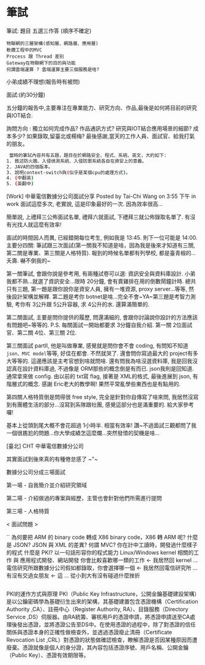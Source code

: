 # 筆試


筆試:
題目 五選三作答 (順序不確定)

```
物聯網的三層架構(感知層、網路層、應用層)
軟體工程中的MVC
Process 跟 Thread 差別
Gateway在物聯網下的目的與功能
何謂雲端運算 ? 雲端運算主要三個服務是啥?
```

小弟成績不理想(報告時有被問)
 
面試:(約30分鐘)
 
五分鐘的報告中,主要專注在專業能力、研究方向、作品,最後是如何將目前的研究與IOT結合.
 
詢問方向 :
獨立如何完成作品?
作品通訊方式?
研究與IOT結合應用場景的細節?
成本多少?
如果錄取,留臺北或楊梅?
最後感謝,當天的工作人員、面試官、給我打氣的朋友。
 
 
```sh
 當時的筆試內容共有五題，題目在於網路安全、程式、系統、英文，大約如下:
1. 敘述防火牆、入侵偵測系統、入侵防禦系統各自在資安上的意義。
2. JAVA的四個版本。
3. 說明context-switch與(似乎是某個cpu的處理方式)。
4. (中翻英)
5. (英翻中)
 ```
 

[Work] 中華電信數據分公司面試分享
Posted by Tai-Chi Wang on 3:55 下午 in work
面試這麼多次, 老實說, 這是印象最好的一次. 因為效率很高...

簡單說, 上禮拜三公佈面試名單, 禮拜六就面試, 下禮拜三就公佈錄取名單了. 有沒有光找人就這麼有效率!

面試的時間因人而異, 已經錯開每位考生, 例如我是 13:45. 則下一位可能是 14:00.
主要分四關: 筆試跟三次面試(第一關我不知道是啥，因為我是後來才知道有三關, 第二關是專業、第三關是人格特質). 報到的時候名單都有列學校, 都是臺青椒的...夭壽. 嚇不倒我的~

第一關筆試, 會跟你說是參考用, 有兩種試卷可以選: 資訊安全與資料庫設計. 小弟我都不熟...就選了資訊安全...限時 20分鐘, 會有賣雞排在用的倒數鬧鐘計時. 總共只有三題, 第一題是跟你說你是資安人員, 擁有一堆資源, proxy server...等等, 然後設計架構並解釋. 第二題是考你 botnet是啥...完全不會~YA~第三題是考智力測驗, 考你有 3公升跟 5公升容器, 求 4公升的水. 還算滿簡單的.

第二關面試, 主要是問你提供的履歷, 問還滿細的, 會跟你討論說你設計的方法應該有問題吧~等等的. P.S. 每關面試一開始都要求 3分鐘自我介紹. 第一關 2位面試官、第二關 4位、第三關 2位.

第三關面試 partII, 他是叫做專業, 感覺就是問你會不會 coding, 有問知不知道 `json、MVC model`等等, 好佳在都會. 不然就哭了. 還會問你寫過最大的 project有多大等等的. 這邊應該是主考官想到啥就問啥. 還有問我為啥沒選資料庫, 我是回我沒認真在設計資料庫過, 不過像是 ORM那些的概念倒是有而已. json我則是回知道. 通常拿來做 config. 由以前的 txt寫 flag, 接著是 XML的格式, 最後進展到 json, 有階層式的概念. 感謝 Eric老大的教學啊! 果然平常亂學些東西也是有點用的.

第四關人格特質倒是問得很 free style, 完全是針對你自傳寫了啥來問, 我居然沒寫到有團體生活的部分...沒寫到系隊跟社團, 感覺這部分也是滿重要的. 給大家參考囉!

基本上從頭到尾大概不會花超過 1小時半. 相當有效率! 讚~不過面試三觀都問了我一個很尷尬的問題...你大學成績怎這麼爛...突然發憤的契機是啥...



[臺北] CHT 中華電信數據分公司

其實面試到後來真的有種倦怠感了 ~"~

數據分公司分成三場面試

第一場 - 自我簡介並介紹研究領域

第二場 - 介紹做過的專案與經歷，主管也會針對他們所需進行提問

第三場 - 人格特質

< 面試問題 >

``
為何要把 ARM 的 binary code 轉成 X86 binary code，X86 轉 ARM 呢?
什麼是 JSON? JSON 與 XML 的差異?
何謂 MVC?
你在計中工讀時，開發過什麼樣子的程式
什麼是 PKI?
以一句話形容你的程式能力
Linux/Windows kernel 相關的工作 與 應用程式開發、網站開發 你會比較喜歡哪一類的工作  <- 我居然回 kernel ...
電信研究所跟數據分公司假如都錄取，你會選擇哪一個  <- 我居然回電信研究所 ...
有沒有交過女朋友  <- 這 ...
從小到大有沒有碰過什麼挫折
```

```
PKI的運作方式與原理
PKI（Public Key Infrastructure，公開金鑰基礎建設架構）是以公鑰密碼學為基礎衍生出來的架構，其基礎建置包含憑證機構（Certification Authority ,CA）、註冊中心（Register Authority, RA）、目錄服務（Directory Service ,DS）伺服器。由RA統籌、審核用戶的憑證申請，將憑證申請送至CA處理後發出憑證，並將憑證公告至DS中。在使用憑證的過程中，除了對憑證的信任關係與憑證本身的正確性做檢查外，並透過憑證廢止清冊（Certificate Revocation List ,CRL）對憑證的狀態做確認檢查，瞭解憑證是否因某種原因而遭廢棄。憑證就像是個人的身分證，其內容包括憑證序號、用戶名稱、公開金鑰（Public Key）、憑證有效期限等。
```